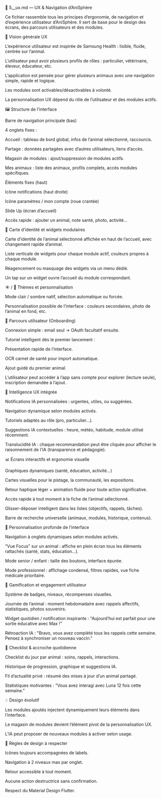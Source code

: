 🎨 5__ux.md — UX & Navigation d’AniSphère

Ce fichier rassemble tous les principes d’ergonomie, de navigation et d’expérience utilisateur d’AniSphère. Il sert de base pour le design des écrans, des parcours utilisateurs et des modules.

🧭 Vision générale UX

L’expérience utilisateur est inspirée de Samsung Health : lisible, fluide, centrée sur l’animal.

L’utilisateur peut avoir plusieurs profils de rôles : particulier, vétérinaire, éleveur, éducateur, etc.

L’application est pensée pour gérer plusieurs animaux avec une navigation simple, rapide et logique.

Les modules sont activables/désactivables à volonté.

La personnalisation UX dépend du rôle de l’utilisateur et des modules actifs.

🖼️ Structure de l’interface

Barre de navigation principale (bas)

4 onglets fixes :

Accueil : tableau de bord global, infos de l’animal sélectionné, raccourcis.

Partage : données partagées avec d’autres utilisateurs, liens d’accès.

Magasin de modules : ajout/suppression de modules actifs.

Mes animaux : liste des animaux, profils complets, accès modules spécifiques.

Éléments fixes (haut)

Icône notifications (haut droite)

Icône paramètres / mon compte (roue crantée)

Slide Up (écran d’accueil)

Accès rapide : ajouter un animal, note santé, photo, activité...

📇 Carte d’identité et widgets modulaires

Carte d’identité de l’animal sélectionné affichée en haut de l’accueil, avec changement rapide d’animal.

Liste verticale de widgets pour chaque module actif, couleurs propres à chaque module.

Réagencement ou masquage des widgets via un menu dédié.

Un tap sur un widget ouvre l’accueil du module correspondant.

☀️ / 🌙 Thèmes et personnalisation

Mode clair / sombre natif, sélection automatique ou forcée.

Personnalisation possible de l’interface : couleurs secondaires, photo de l’animal en fond, etc.

🔁 Parcours utilisateur (Onboarding)

Connexion simple : email seul → OAuth facultatif ensuite.

Tutoriel intelligent dès le premier lancement : 

Présentation rapide de l’interface.

OCR carnet de santé pour import automatique.

Ajout guidé du premier animal.

L’utilisateur peut accéder à l’app sans compte pour explorer (lecture seule), inscription demandée à l’ajout.

🧠 Intelligence UX intégrée

Notifications IA personnalisées : urgentes, utiles, ou suggérées.

Navigation dynamique selon modules activés.

Tutoriels adaptés au rôle (pro, particulier...).

Suggestions IA contextuelles : heure, météo, habitude, module utilisé récemment.

Translucidité IA : chaque recommandation peut être cliquée pour afficher le raisonnement de l'IA (transparence et pédagogie).

📊 Écrans interactifs et ergonomie visuelle

Graphiques dynamiques (santé, éducation, activité...)

Cartes visuelles pour le pistage, la communauté, les expositions.

Retour haptique léger + animation fluide pour toute action significative.

Accès rapide à tout moment à la fiche de l’animal sélectionné.

Glisser-déposer intelligent dans les listes (objectifs, rappels, tâches).

Barre de recherche universelle (animaux, modules, historique, contenus).

🧩 Personnalisation profonde de l’interface

Navigation à onglets dynamiques selon modules activés.

"Vue Focus" sur un animal : affiche en plein écran tous les éléments rattachés (santé, stats, éducation...).

Mode senior / enfant : taille des boutons, interface épurée.

Mode professionnel : affichage condensé, filtres rapides, vue fiche médicale prioritaire.

🏅 Gamification et engagement utilisateur

Système de badges, niveaux, récompenses visuelles.

Journée de l’animal : moment hebdomadaire avec rappels affectifs, statistiques, photos souvenirs.

Widget quotidien / notification inspirante : "Aujourd’hui est parfait pour une sortie éducative avec Max !"

Rétroaction IA : "Bravo, vous avez complété tous les rappels cette semaine. Pensez à synchroniser un nouveau vaccin."

🔁 Checklist & accroche quotidienne

Checklist du jour par animal : soins, rappels, interactions.

Historique de progression, graphique et suggestions IA.

Fil d’actualité privé : résumé des mises à jour d’un animal partagé.

Statistiques motivantes : "Vous avez interagi avec Luna 12 fois cette semaine."

💡 Design évolutif

Les modules ajoutés injectent dynamiquement leurs éléments dans l’interface.

Le magasin de modules devient l’élément pivot de la personnalisation UX.

L’IA peut proposer de nouveaux modules à activer selon usage.

📌 Règles de design à respecter

Icônes toujours accompagnées de labels.

Navigation à 2 niveaux max par onglet.

Retour accessible à tout moment.

Aucune action destructrice sans confirmation.

Respect du Material Design Flutter.


